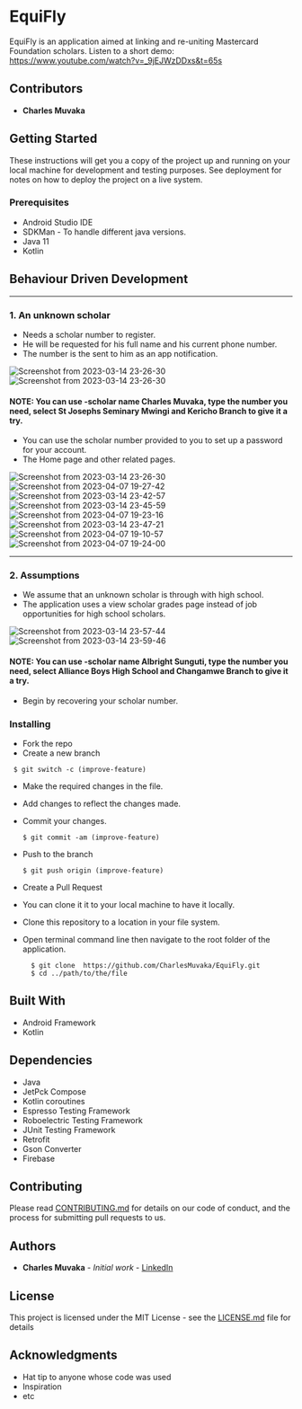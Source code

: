 # EquiFly

EquiFly is an application aimed at linking and re-uniting Mastercard Foundation scholars.
Listen to a short demo: https://www.youtube.com/watch?v=_9jEJWzDDxs&t=65s

## Contributors
* **Charles Muvaka**

## Getting Started

These instructions will get you a copy of the project up and running on your local machine for development and testing purposes. See deployment for notes on how to deploy the project on a live system.

### Prerequisites

* Android Studio IDE
* SDKMan - To handle different java versions.
* Java 11
* Kotlin

## Behaviour Driven Development
 - - - -
### 1. An unknown scholar
* Needs a scholar number to register.
* He will be requested for his full name and his current phone number.
* The number is the sent to him as an app notification.

![Screenshot from 2023-03-14 23-26-30](https://user-images.githubusercontent.com/98308015/225129623-761708ac-1415-437b-92a6-8aca32b51083.png)
![Screenshot from 2023-03-14 23-26-30](https://user-images.githubusercontent.com/98308015/225129623-761708ac-1415-437b-92a6-8aca32b51083.png)

#### NOTE: You can use -scholar name Charles Muvaka, type the number you need, select St Josephs Seminary Mwingi and Kericho Branch to give it a try.

* You can use the scholar number provided to you to set up a password for your account.
* The Home page and other related pages.


![Screenshot from 2023-03-14 23-26-30](https://user-images.githubusercontent.com/98308015/225129623-761708ac-1415-437b-92a6-8aca32b51083.png) 
![Screenshot from 2023-04-07 19-27-42](https://user-images.githubusercontent.com/98308015/230643685-9a3a54a7-13bb-459d-b1a6-3cc3df9fe31f.png)
![Screenshot from 2023-03-14 23-42-57](https://user-images.githubusercontent.com/98308015/225131767-24939457-58f9-46a7-bb99-c3ee21399ec7.png)
![Screenshot from 2023-03-14 23-45-59](https://user-images.githubusercontent.com/98308015/225132373-2d624e38-5229-4fe2-90e2-1bff649decec.png)
![Screenshot from 2023-04-07 19-23-16](https://user-images.githubusercontent.com/98308015/230643148-463e26ac-6656-4690-a900-b90c25032482.png)
![Screenshot from 2023-03-14 23-47-21](https://user-images.githubusercontent.com/98308015/225132596-26c858b5-d2b5-4fda-92aa-bab4368dfe47.png)
![Screenshot from 2023-04-07 19-10-57](https://user-images.githubusercontent.com/98308015/230641423-0aa3eef8-65c4-47f6-9de8-e961994a8c2a.png)
![Screenshot from 2023-04-07 19-24-00](https://user-images.githubusercontent.com/98308015/230643229-42db69bd-1a56-4006-87f0-7fc1e0d1d8a1.png)

 - - - -
### 2. Assumptions
* We assume that an unknown scholar is through with high school.
* The application uses a view scholar grades page instead of job opportunities for high school scholars.

![Screenshot from 2023-03-14 23-57-44](https://user-images.githubusercontent.com/98308015/225134626-29a9a6ee-d092-4d7b-87c0-9644f23eef39.png)
![Screenshot from 2023-03-14 23-59-46](https://user-images.githubusercontent.com/98308015/225134996-a8141a88-52a5-466b-8381-01f0487f9c6c.png)

#### NOTE: You can use -scholar name Albright Sunguti, type the number you need, select Alliance Boys High School and Changamwe Branch to give it a try.
* Begin by recovering your scholar number.



### Installing

* Fork the repo
* Create a new branch
 ```
  $ git switch -c (improve-feature)
  ```
* Make the required changes in the file.
* Add changes to reflect the changes made.
* Commit your changes.
  ```
  $ git commit -am (improve-feature)
  ```
* Push to the branch
  ```
  $ git push origin (improve-feature)
   ```
* Create a Pull Request


* You can clone it it to your local machine to have it locally.

* Clone this repository to a location in your file system.
* Open terminal command line then navigate to the root folder of the application.
  ```
    $ git clone  https://github.com/CharlesMuvaka/EquiFly.git
    $ cd ../path/to/the/file
  
   ```


## Built With

* Android Framework
* Kotlin

## Dependencies

* Java
* JetPck Compose
* Kotlin coroutines
* Espresso Testing Framework
* Roboelectric Testing Framework
* JUnit Testing Framework
* Retrofit
* Gson Converter
* Firebase

## Contributing

Please read [CONTRIBUTING.md](https://github.com/CharlesMuvaka/EquiFly/issues) for details on our code of conduct, and the process for submitting pull requests to us.


## Authors
* **Charles Muvaka** - *Initial work* - [LinkedIn](https://ke.linkedin.com/in/charles-muvaka-bb958910a)



## License

This project is licensed under the MIT License - see the [LICENSE.md](LICENSE.md) file for details

## Acknowledgments

* Hat tip to anyone whose code was used
* Inspiration
* etc
